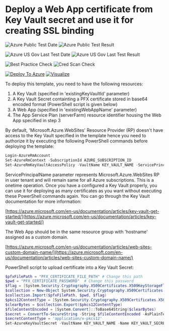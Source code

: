 # Deploy a Web App certificate from Key Vault secret and use it for creating SSL binding

![Azure Public Test Date](https://azurequickstartsservice.blob.core.windows.net/badges/201-web-app-certificate-from-key-vault/PublicLastTestDate.svg)
![Azure Public Test Result](https://azurequickstartsservice.blob.core.windows.net/badges/201-web-app-certificate-from-key-vault/PublicDeployment.svg)

![Azure US Gov Last Test Date](https://azurequickstartsservice.blob.core.windows.net/badges/201-web-app-certificate-from-key-vault/FairfaxLastTestDate.svg)
![Azure US Gov Last Test Result](https://azurequickstartsservice.blob.core.windows.net/badges/201-web-app-certificate-from-key-vault/FairfaxDeployment.svg)

![Best Practice Check](https://azurequickstartsservice.blob.core.windows.net/badges/201-web-app-certificate-from-key-vault/BestPracticeResult.svg)
![Cred Scan Check](https://azurequickstartsservice.blob.core.windows.net/badges/201-web-app-certificate-from-key-vault/CredScanResult.svg)

[![Deploy To Azure](https://raw.githubusercontent.com/fathym-it/azure-quickstart-templates/master/1-CONTRIBUTION-GUIDE/images/deploytoazure.svg?sanitize=true)](https://portal.azure.com/#create/Microsoft.Template/uri/https%3A%2F%2Fraw.githubusercontent.com%2Ffathym-it%2Fazure-quickstart-templates%2Fmaster%2F201-web-app-certificate-from-key-vault%2Fazuredeploy.json)
[![Visualize](https://raw.githubusercontent.com/fathym-it/azure-quickstart-templates/master/1-CONTRIBUTION-GUIDE/images/visualizebutton.svg?sanitize=true)](http://armviz.io/#/?load=https%3A%2F%2Fraw.githubusercontent.com%2Ffathym-it%2Fazure-quickstart-templates%2Fmaster%2F201-web-app-certificate-from-key-vault%2Fazuredeploy.json)

To deploy this template, you need to have the following resources:

1. A Key Vault (specified in 'existingKeyVaultId' parameter)
2. A Key Vault Secret containting a PFX certificate stored in base64 encoded format (PowerShell script is given below)
3. A Web App (specified in 'existingWebAppName' parameter)
4. The App Service Plan (serverFarm) resource identifier housing the Web App specified in step 3

By default, 'Microsoft.Azure.WebSites' Resource Provider (RP) doesn't have access to the Key Vault specified in the template hence you need to authorize it by executing
the following PowerShell commands before deploying the template:

```PowerShell
Login-AzureRmAccount
Set-AzureRmContext -SubscriptionId AZURE_SUBSCRIPTION_ID
Set-AzureRmKeyVaultAccessPolicy -VaultName KEY_VAULT_NAME -ServicePrincipalName abfa0a7c-a6b6-4736-8310-5855508787cd -PermissionsToSecrets get
```

ServicePrincipalName parameter represents Microsoft.Azure.WebSites RP in user tenant and will remain same for all Azure subscriptions. This is a onetime operation. Once you have a configured a Key Vault properly,
you can use it for deploying as many certificates as you want without executing these PowerShell commands again. You can go through the Key Vault documentation for more information:

[https://azure.microsoft.com/en-us/documentation/articles/key-vault-get-started/](https://azure.microsoft.com/en-us/documentation/articles/key-vault-get-started/)

The Web App should be in the same resource group with 'hostname' assigned as a custom domain.

[https://azure.microsoft.com/en-us/documentation/articles/web-sites-custom-domain-name/](https://azure.microsoft.com/en-us/documentation/articles/web-sites-custom-domain-name/)

PowerShell script to upload certificate into a Key Vault Secret:

```PowerShell
$pfxFilePath = "PFX_CERTIFICATE_FILE_PATH" # Change this path
$pwd = "PFX_CERTIFICATE_PASSWORD"  # Change this password
$flag = [System.Security.Cryptography.X509Certificates.X509KeyStorageFlags]::Exportable
$collection = New-Object System.Security.Cryptography.X509Certificates.X509Certificate2Collection
$collection.Import($pfxFilePath, $pwd, $flag)
$pkcs12ContentType = [System.Security.Cryptography.X509Certificates.X509ContentType]::Pkcs12
$clearBytes = $collection.Export($pkcs12ContentType)
$fileContentEncoded = [System.Convert]::ToBase64String($clearBytes)
$secret = ConvertTo-SecureString -String $fileContentEncoded -AsPlainText –Force
$secretContentType = 'application/x-pkcs12'
Set-AzureKeyVaultSecret -VaultName KEY_VAULT_NAME -Name KEY_VAULT_SECRET_NAME -SecretValue $Secret -ContentType $secretContentType # Change Key Vault name and Secret name
```
